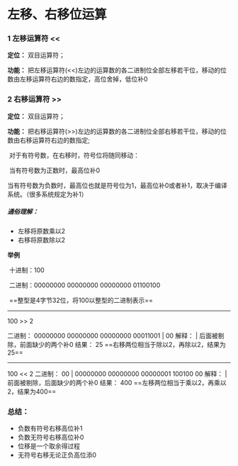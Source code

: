 # 左移、右移位运算

### 1 左移运算符 << 

**定位：** 双目运算符；

**功能：** 把左移运算符(<<)左边的运算数的各二进制位全部左移若干位，移动的位数由左移运算符右边的数指定，高位舍掉，低位补0



### 2 右移运算符 >>

**定位：** 双目运算符；

**功能：** 把右移运算符(>>)左边的运算数的各二进制位全部右移若干位，移动的位数由右移运算符右边的数指定;

​			 对于有符号数，在右移时，符号位将随同移动：

​			 当有符号数为正数时，最高位补0

​			 当有符号数为负数时，最高位也就是符号位为1，最高位补0或者补1，取决于编译系统。（很多系统规定为补1）



##### 通俗理解：

- 左移将原数乘以2
- 右移将原数除以2

**举例**

​	十进制：100 

​	二进制：00000000 00000000 00000000 01100100 

​	==整型是4字节32位，将100以整型的二进制表示==

------

100 >> 2

二进制： 00000000 00000000 00000000 00011001 | 00
解释： | 后面被剔除，前面缺少的两个补0
结果： 25
==右移两位相当于除以2，再除以2，结果为25==

------

100 << 2
二进制： 00 | 00000000 00000000 00000001 100100 00
解释： | 前面被剔除，后面缺少的两个补0
结果： 400
==左移两位相当于乘以2，再乘以2，结果为400==



### 总结：

- 负数有符号右移高位补1
- 负数无符号右移高位补0
- 位移是一个取余得过程
- 无符号右移无论正负高位添0
